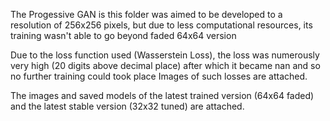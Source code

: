 The Progessive GAN is this folder was aimed to be developed to a resolution of 256x256 pixels, but due to less computational resources, its training wasn't able to go beyond faded 64x64 version

Due to the loss function used (Wasserstein Loss), the loss was numerously very high (20 digits above decimal place) after which it became nan and so no further training could took place
Images of such losses are attached.

The images and saved models of the latest trained version (64x64 faded) and the latest stable version (32x32 tuned) are attached.
